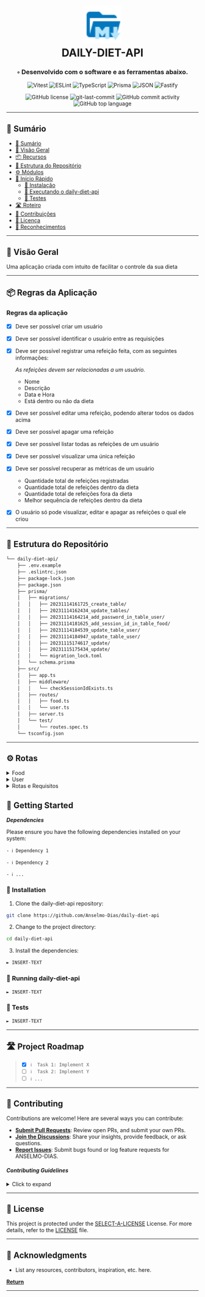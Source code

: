 <div align="center">
<h1 align="center">
<img src="https://raw.githubusercontent.com/PKief/vscode-material-icon-theme/ec559a9f6bfd399b82bb44393651661b08aaf7ba/icons/folder-markdown-open.svg" width="100" />
<br>DAILY-DIET-API</h1>
<h3>◦ Desenvolvido com o software e as ferramentas abaixo.</h3>

<p align="center">
<img src="https://img.shields.io/badge/Vitest-6E9F18.svg?style=flat-square&logo=Vitest&logoColor=white" alt="Vitest" />
<img src="https://img.shields.io/badge/ESLint-4B32C3.svg?style=flat-square&logo=ESLint&logoColor=white" alt="ESLint" />
<img src="https://img.shields.io/badge/TypeScript-3178C6.svg?style=flat-square&logo=TypeScript&logoColor=white" alt="TypeScript" />
<img src="https://img.shields.io/badge/Prisma-2D3748.svg?style=flat-square&logo=Prisma&logoColor=white" alt="Prisma" />
<img src="https://img.shields.io/badge/JSON-000000.svg?style=flat-square&logo=JSON&logoColor=white" alt="JSON" />
<img src="https://img.shields.io/badge/Fastify-000000.svg?style=flat-square&logo=Fastify&logoColor=white" alt="Fastify" />
</p>
<img src="https://img.shields.io/github/license/Anselmo-Dias/daily-diet-api?style=flat-square&color=5D6D7E" alt="GitHub license" />
<img src="https://img.shields.io/github/last-commit/Anselmo-Dias/daily-diet-api?style=flat-square&color=5D6D7E" alt="git-last-commit" />
<img src="https://img.shields.io/github/commit-activity/m/Anselmo-Dias/daily-diet-api?style=flat-square&color=5D6D7E" alt="GitHub commit activity" />
<img src="https://img.shields.io/github/languages/top/Anselmo-Dias/daily-diet-api?style=flat-square&color=5D6D7E" alt="GitHub top language" />
</div>

---

## 📖 Sumário
- [📖 Sumário](#-sumário)
- [📍 Visão Geral](#-visão-geral)
- [📦 Recursos](#-Regras-da-Aplicação)
- [📂 Estrutura do Repositório](#-Estrutura-do-Repositório)
- [⚙️ Módulos](#módulos)
- [🚀 Início Rápido](#-início-rápido)
    - [🔧 Instalação](#-instalação)
    - [🤖 Executando o daily-diet-api](#-executando-o-daily-diet-api)
    - [🧪 Testes](#-testes)
- [🛣 Roteiro](#-roteiro)
- [🤝 Contribuições](#-contribuições)
- [📄 Licença](#-licença)
- [👏 Reconhecimentos](#-reconhecimentos)

---

## 📍 Visão Geral

Uma aplicação criada com intuito de facilitar o controle da sua dieta

---

## 📦 Regras da Aplicação

### Regras da aplicação

- [x] Deve ser possível criar um usuário <br/>
- [x] Deve ser possível identificar o usuário entre as requisições <br/>
- [x] Deve ser possível registrar uma refeição feita, com as seguintes informações: 

    *As refeições devem ser relacionadas a um usuário.*
    
    - Nome
    - Descrição
    - Data e Hora
    - Está dentro ou não da dieta

- [x] Deve ser possível editar uma refeição, podendo alterar todos os dados acima <br/>
- [x] Deve ser possível apagar uma refeição <br/>
- [x] Deve ser possível listar todas as refeições de um usuário <br/>
- [x] Deve ser possível visualizar uma única refeição <br/>
- [X] Deve ser possível recuperar as métricas de um usuário <br/>
    - Quantidade total de refeições registradas
    - Quantidade total de refeições dentro da dieta
    - Quantidade total de refeições fora da dieta
    - Melhor sequência de refeições dentro da dieta
- [x] O usuário só pode visualizar, editar e apagar as refeições o qual ele criou

---


## 📂 Estrutura do Repositório

```sh
└── daily-diet-api/
    ├── .env.example
    ├── .eslintrc.json
    ├── package-lock.json
    ├── package.json
    ├── prisma/
    │   ├── migrations/
    │   │   ├── 20231114161725_create_table/
    │   │   ├── 20231114162434_update_tables/
    │   │   ├── 20231114164214_add_password_in_table_user/
    │   │   ├── 20231114181625_add_session_id_in_table_food/
    │   │   ├── 20231114184539_update_table_user/
    │   │   ├── 20231114184947_update_table_user/
    │   │   ├── 20231115174617_update/
    │   │   ├── 20231115175434_update/
    │   │   └── migration_lock.toml
    │   └── schema.prisma
    ├── src/
    │   ├── app.ts
    │   ├── middleware/
    │   │   └── checkSessionIdExists.ts
    │   ├── routes/
    │   │   ├── food.ts
    │   │   └── user.ts
    │   ├── server.ts
    │   └── test/
    │       └── routes.spec.ts
    └── tsconfig.json
````

---


## ⚙️ Rotas

<details closed><summary>Food</summary>

| Rota                                                                                            | Metodo                   |
| ---                                                                                             | ---                       |
| /food       | GET |
| /food/:id       | GET |
| /food       | POST |
| /food/:id       | PUT |
| /food/:id       | DELETE |

</details>

<details closed><summary>User</summary>

| Rota                                                                                            | Metodo                   |
| ---                                                                                             | ---                       |
| /metrics       | GET |
| /register       | POST |

</details>

<details closed><summary>Rotas e Requisitos</summary>

## 🛣️ Rotas e Requisitos

### 🍲 Food

#### `GET /food`

Retorna todas as refeições registradas pelo usuário autenticado.

**Pré-requisitos:**
- [x] O usuário deve estar autenticado com uma sessão válida.

---

#### `GET /food/:id`

Retorna uma refeição específica com base no ID fornecido.

**Pré-requisitos:**
- [x] O usuário deve estar autenticado com uma sessão válida.

---

#### `POST /food`

Registra uma nova refeição com os seguintes dados no corpo da requisição:
- `name` (string): Nome da refeição.
- `userId` (string): ID do usuário proprietário da refeição.
- `description` (string): Descrição da refeição.
- `inDiet` (enum): Indica se a refeição está na dieta (`diet`) ou não (`nodiet`).

**Pré-requisitos:**
- [x] O usuário deve estar autenticado com uma sessão válida.

---

#### `PUT /food/:id`

Atualiza uma refeição existente com os seguintes dados no corpo da requisição:
- \`name\` (string): Novo nome da refeição.
- \`description\` (string): Nova descrição da refeição.
- \`inDiet\` (enum): Indica se a refeição está na dieta (\`diet\`) ou não (\`nodiet\`).

**Pré-requisitos:**
- [x] O usuário deve estar autenticado com uma sessão válida.

---

#### `DELETE /food/:id`

Exclui uma refeição com base no ID fornecido.

**Pré-requisitos:**
- [x] O usuário deve estar autenticado com uma sessão válida.

---

### 📊 User

#### `GET /metrics`

Retorna métricas relacionadas às refeições do usuário autenticado, incluindo:
- `quantityFood`: Quantidade total de refeições registradas.
- `diet`: Quantidade total de refeições dentro da dieta.
- `noDiet`: Quantidade total de refeições fora da dieta.
- `sequenceDiet`: Melhor sequência de refeições dentro da dieta.

**Pré-requisitos:**
- [x] O usuário deve estar autenticado com uma sessão válida.

---

### 📝 Registro de Usuário

#### `POST /register`

Registra um novo usuário com os seguintes dados no corpo da requisição:
- \`name\` (string): Nome do usuário.
- \`email\` (string): Endereço de e-mail do usuário (deve ser único).
- \`password\` (string): Senha do usuário.

**Pré-requisitos:**
- [ ] Não requer autenticação.

---

</details>

## 🚀 Getting Started

***Dependencies***

Please ensure you have the following dependencies installed on your system:

`- ℹ️ Dependency 1`

`- ℹ️ Dependency 2`

`- ℹ️ ...`

### 🔧 Installation

1. Clone the daily-diet-api repository:
```sh
git clone https://github.com/Anselmo-Dias/daily-diet-api
```

2. Change to the project directory:
```sh
cd daily-diet-api
```

3. Install the dependencies:
```sh
► INSERT-TEXT
```

### 🤖 Running daily-diet-api

```sh
► INSERT-TEXT
```

### 🧪 Tests
```sh
► INSERT-TEXT
```

---


## 🛣 Project Roadmap

> - [X] `ℹ️  Task 1: Implement X`
> - [ ] `ℹ️  Task 2: Implement Y`
> - [ ] `ℹ️ ...`


---

## 🤝 Contributing

Contributions are welcome! Here are several ways you can contribute:

- **[Submit Pull Requests](https://github.com/Anselmo-Dias/daily-diet-api/blob/main/CONTRIBUTING.md)**: Review open PRs, and submit your own PRs.
- **[Join the Discussions](https://github.com/Anselmo-Dias/daily-diet-api/discussions)**: Share your insights, provide feedback, or ask questions.
- **[Report Issues](https://github.com/Anselmo-Dias/daily-diet-api/issues)**: Submit bugs found or log feature requests for ANSELMO-DIAS.

#### *Contributing Guidelines*

<details closed>
<summary>Click to expand</summary>

1. **Fork the Repository**: Start by forking the project repository to your GitHub account.
2. **Clone Locally**: Clone the forked repository to your local machine using a Git client.
   ```sh
   git clone <your-forked-repo-url>
   ```
3. **Create a New Branch**: Always work on a new branch, giving it a descriptive name.
   ```sh
   git checkout -b new-feature-x
   ```
4. **Make Your Changes**: Develop and test your changes locally.
5. **Commit Your Changes**: Commit with a clear and concise message describing your updates.
   ```sh
   git commit -m 'Implemented new feature x.'
   ```
6. **Push to GitHub**: Push the changes to your forked repository.
   ```sh
   git push origin new-feature-x
   ```
7. **Submit a Pull Request**: Create a PR against the original project repository. Clearly describe the changes and their motivations.

Once your PR is reviewed and approved, it will be merged into the main branch.

</details>

---

## 📄 License


This project is protected under the [SELECT-A-LICENSE](https://choosealicense.com/licenses) License. For more details, refer to the [LICENSE](https://choosealicense.com/licenses/) file.

---

## 👏 Acknowledgments

- List any resources, contributors, inspiration, etc. here.

[**Return**](#Top)

---

